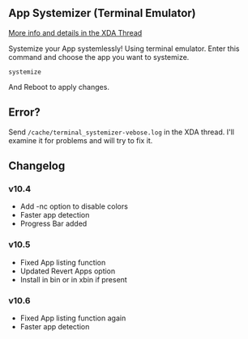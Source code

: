 ## App Systemizer (Terminal Emulator)
[More info and details in the XDA Thread](https://forum.xda-developers.com/apps/magisk/module-terminal-app-systemizer-ui-t3585851)

 Systemize your App systemlessly!
 Using terminal emulator.
 Enter this command and choose the app you want to systemize.

	systemize
	
 And Reboot to apply changes.

## Error?
 Send `/cache/terminal_systemizer-vebose.log` in the XDA thread. I'll examine it for problems and will try to fix it.

## Changelog

### v10.4
* Add -nc option to disable colors
* Faster app detection
* Progress Bar added
### v10.5
* Fixed App listing function
* Updated Revert Apps option
* Install in bin or in xbin if present
### v10.6
* Fixed App listing function again
* Faster app detection